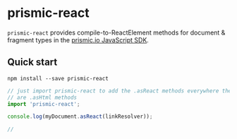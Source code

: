 prismic-react
=============

`prismic-react` provides compile-to-ReactElement methods for document & fragment types in the [prismic.io JavaScript SDK](https://github.com/prismicio/javascript-kit).

## Quick start

```
npm install --save prismic-react
```

```javascript
// just import prismic-react to add the .asReact methods everywhere there
// are .asHtml methods
import 'prismic-react';

console.log(myDocument.asReact(linkResolver));

//

```
